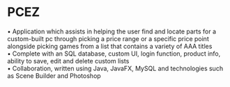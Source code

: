 # PCEZ
• Application which assists in helping the user find and locate parts for a custom-built pc through picking a price range or
a specific price point alongside picking games from a list that contains a variety of AAA titles <br>
• Complete with an SQL database, custom UI, login function, product info, ability to save, edit and delete custom lists <br>
• Collaboration, written using Java, JavaFX, MySQL and technologies such as Scene Builder and Photoshop
